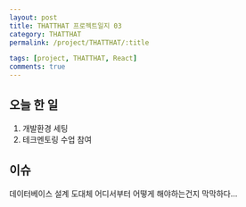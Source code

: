 ```yaml
---
layout: post
title: THATTHAT 프로젝트일지 03
category: THATTHAT
permalink: /project/THATTHAT/:title

tags: [project, THATTHAT, React]
comments: true
---
```


## 오늘 한 일
1. 개발환경 세팅
2. 테크멘토링 수업 참여

## 이슈
데이터베이스 설계 도대체 어디서부터 어떻게 해야하는건지 막막하다...
